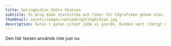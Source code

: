 ```yaml
---
title: Getingmidjan Södra Station
subtitle: Vi drog både starkström och fiber för tågrafiken genom stan.
thumbnail: assets/images/uploads/getingmidjan.jpg
description: Satan i gatan vilket jobb vi gjorde. Kunden vart riktigt nöjd också.
---
```


Den här texten används inte just nu
